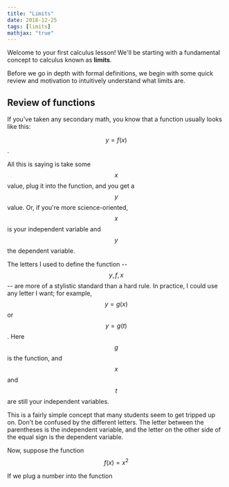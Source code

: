 ```yaml
---
title: "Limits"
date: 2018-12-25
tags: [limits]
mathjax: "true"
---
```


Welcome to your first calculus lesson! We'll be starting with a fundamental concept to calculus known as **limits**.

Before we go in depth with formal definitions, we begin with some quick review and motivation to intuitively understand what limits are.

## Review of functions

If you've taken any secondary math, you know that a function usually looks like this:

$$y = f(x)$$.

All this is saying is take some $$x$$ value, plug it into the function, and you get a $$y$$ value. Or, if you're more science-oriented, $$x$$ is your independent variable and $$y$$ the dependent variable.

The letters I used to define the function -- $$y,\,f,\,x$$ -- are more of a stylistic standard than a hard rule. In practice, I could use any letter I want; for example, $$y = g(x)$$ or $$y = g(t)$$. Here $$g$$ is the function, and $$x$$ and $$t$$ are still your independent variables.

This is a fairly simple concept that many students seem to get tripped up on. Don't be confused by the different letters. The letter between the parentheses is the independent variable, and the letter on the other side of the equal sign is the dependent variable.

Now, suppose the function $$f(x) = x^2$$

If we plug a number into the function
